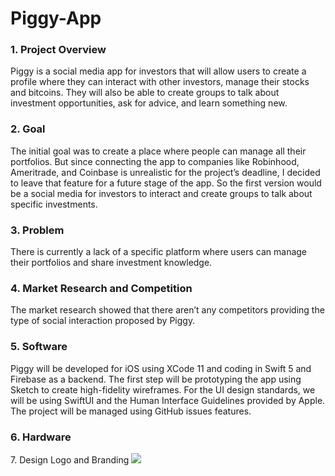 # Piggy-App

<h3> 1. Project Overview </h3>
Piggy is a social media app for investors that will allow users to create a profile where they can interact with other investors, manage their stocks and bitcoins. They will also be able to create groups to talk about investment opportunities, ask for advice, and learn something new. 
<h3> 2. Goal </h3>
The initial goal was to create a place where people can manage all their portfolios. But since connecting the app to companies like Robinhood, Ameritrade, and Coinbase is unrealistic for the project’s deadline, I decided to leave that feature for a future stage of the app. So the first version would be a social media for investors to interact and create groups to talk about specific investments.
<h3> 3. Problem </h3>
There is currently a lack of a specific platform where users can manage their portfolios and share investment knowledge.
<h3> 4. Market Research and Competition </h3>
The market research showed that there aren’t any competitors providing the type of social interaction proposed by Piggy. 
<h3> 5. Software </h3>
Piggy will be developed for iOS using XCode 11 and coding in Swift 5 and Firebase as a backend. The first step will be prototyping the app using Sketch to create high-fidelity wireframes. For the UI design standards, we will be using SwiftUI and the Human Interface Guidelines provided by Apple. The project will be managed using GitHub issues features.
<h3> 6. Hardware </h3
To develop iOS apps using the latest technologies a Macbook will be used for development and an iPhone 12 will be used for auxiliary testing.
<h3> 7. Design </h3>
Logo and Branding

<img src="https://github.com/ludmylaalmeida/Piggy-iOS/blob/main/piggy-branding.png?raw=true" >


